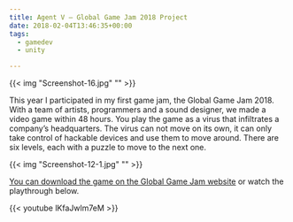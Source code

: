 ```yaml
---
title: Agent V – Global Game Jam 2018 Project
date: 2018-02-04T13:46:35+00:00
tags:
  - gamedev
  - unity

---
```


{{< img "Screenshot-16.jpg" "" >}}

This year I participated in my first game jam, the Global Game Jam 2018. With a team of artists, programmers and a sound designer, we made a video game within 48 hours. <!--more-->You play the game as a virus that infiltrates a company’s headquarters. The virus can not move on its own, it can only take control of hackable devices and use them to move around. There are six levels, each with a puzzle to move to the next one.

{{< img "Screenshot-12-1.jpg" "" >}}

[You can download the game on the Global Game Jam website][1] or watch the playthrough below.

{{< youtube lKfaJwlm7eM >}}

 [1]: https://globalgamejam.org/2018/games/agent-v
